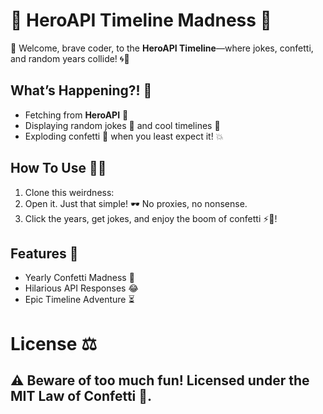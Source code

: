 # 🚀 HeroAPI Timeline Madness 🎉

👋 Welcome, brave coder, to the **HeroAPI Timeline**—where jokes, confetti, and random years collide! 🌀🎊

## What’s Happening?! 🤯

- Fetching from **HeroAPI** 📡
- Displaying random jokes 🤣 and cool timelines 📅
- Exploding confetti 🎉 when you least expect it! 💥

## How To Use 🧙‍♂️

1. Clone this weirdness:
2. Open it. Just that simple! 🕶️ No proxies, no nonsense.
3. Click the years, get jokes, and enjoy the boom of confetti ⚡️🎊!

## Features 🌈

- Yearly Confetti Madness 🎉
- Hilarious API Responses 😂
- Epic Timeline Adventure ⏳

# License ⚖️

## ⚠️ Beware of too much fun! Licensed under the MIT Law of Confetti 🎈.
